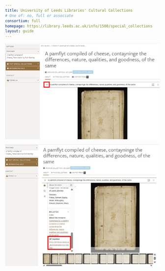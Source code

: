 ```yaml
---
title: University of Leeds Libraries' Cultural Collections
# One of: no, full or associate
consortium: full
homepage: https://library.leeds.ac.uk/info/1500/special_collections
layout: guide
---
```


![Open the burger menu top left of the image at the top of the catalogue record](leeds1.png)

![ and then scroll to the bottom to see the IIIF manifest](leeds2.png)